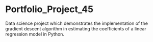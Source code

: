 # Portfolio_Project_45
Data science project which demonstrates the implementation of the gradient descent algorithm in estimating the coefficients of a linear regression model in Python.
